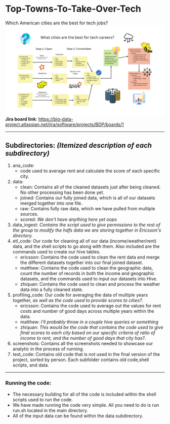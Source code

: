 # Top-Towns-To-Take-Over-Tech
Which American cities are the best for tech jobs?
![Our diagram showcasing our pipelines and processes](diagram.png)
**Jira board link**: <https://big-data-project.atlassian.net/jira/software/projects/BDP/boards/1>

---

## Subdirectories: *(Itemized description of each subdirectory)*
1. ana_code:
    - code used to average rent and calculate the score of each specific city.
2. data:
    - clean: Contains all of the cleaned datasets just after being cleaned. No other processing has been done yet.
    - joined: Contains our fully joined data, which is all of our datasets merged together into one file.
    - raw: Contains fully raw data, which we have pulled from multiple sources.
    - scored: *We don't have anything here yet oops*
3. data_ingest: *Contains the script used to give permissions to the rest of the group to modify the hdfs data we are storing together in Ericsson's directory.*
4. etl_code: Our code for cleaning all of our data (income/weather/rent) data, and the shell scripts to go along with them. Also included are the commands used to create our hive tables.
    - ericsson: Contains the code used to clean the rent data and merge the different datasets together into our final joined dataset.
    - matthew: Contains the code used to clean the geographic data, count the number of records in both the income and geographic datasets, and the commands used to input our datasets into Hive.
    - zhiquan: Contains the code used to clean and process the weather data into a fully cleaned state.
5. profiling_code: Our code for averaging the data of multiple years together, *as well as the code used to provide scores to cities?*.
    - ericsson: Contains the code used to average out the values for rent costs and number of good days across multiple years within the data.
    - matthew: *I'll probably throw in a couple hive queries or something*
    - zhiquan: *This would be the code that contains the code used to give final scores to each city based on our specific criteria of ratio of income to rent, and the number of good days that city has?*.
6. screenshots: Contains all the screenshots needed to showcase our analytic in the process of running.
7. test_code: Contains old code that is not used in the final version of the project, sorted by person. Each subfolder contains old code,shell scripts, and data.
---
### Running the code:
- The necessary building for all of the code is included within the shell scripts used to run the code.
- We have made running the code very simple. All you need to do is run run.sh located in the main directory.
- All of the input data can be found within the data subdirectory.
